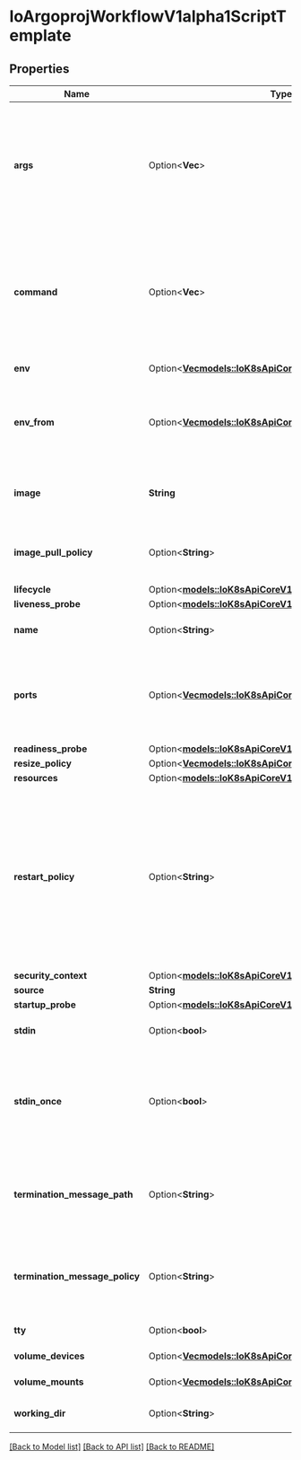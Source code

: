 # IoArgoprojWorkflowV1alpha1ScriptTemplate

## Properties

Name | Type | Description | Notes
------------ | ------------- | ------------- | -------------
**args** | Option<**Vec<String>**> | Arguments to the entrypoint. The container image's CMD is used if this is not provided. Variable references $(VAR_NAME) are expanded using the container's environment. If a variable cannot be resolved, the reference in the input string will be unchanged. Double $$ are reduced to a single $, which allows for escaping the $(VAR_NAME) syntax: i.e. \"$$(VAR_NAME)\" will produce the string literal \"$(VAR_NAME)\". Escaped references will never be expanded, regardless of whether the variable exists or not. Cannot be updated. More info: https://kubernetes.io/docs/tasks/inject-data-application/define-command-argument-container/#running-a-command-in-a-shell | [optional]
**command** | Option<**Vec<String>**> | Entrypoint array. Not executed within a shell. The container image's ENTRYPOINT is used if this is not provided. Variable references $(VAR_NAME) are expanded using the container's environment. If a variable cannot be resolved, the reference in the input string will be unchanged. Double $$ are reduced to a single $, which allows for escaping the $(VAR_NAME) syntax: i.e. \"$$(VAR_NAME)\" will produce the string literal \"$(VAR_NAME)\". Escaped references will never be expanded, regardless of whether the variable exists or not. Cannot be updated. More info: https://kubernetes.io/docs/tasks/inject-data-application/define-command-argument-container/#running-a-command-in-a-shell | [optional]
**env** | Option<[**Vec<models::IoK8sApiCoreV1EnvVar>**](io.k8s.api.core.v1.EnvVar.md)> | List of environment variables to set in the container. Cannot be updated. | [optional]
**env_from** | Option<[**Vec<models::IoK8sApiCoreV1EnvFromSource>**](io.k8s.api.core.v1.EnvFromSource.md)> | List of sources to populate environment variables in the container. The keys defined within a source must be a C_IDENTIFIER. All invalid keys will be reported as an event when the container is starting. When a key exists in multiple sources, the value associated with the last source will take precedence. Values defined by an Env with a duplicate key will take precedence. Cannot be updated. | [optional]
**image** | **String** | Container image name. More info: https://kubernetes.io/docs/concepts/containers/images This field is optional to allow higher level config management to default or override container images in workload controllers like Deployments and StatefulSets. | 
**image_pull_policy** | Option<**String**> | Image pull policy. One of Always, Never, IfNotPresent. Defaults to Always if :latest tag is specified, or IfNotPresent otherwise. Cannot be updated. More info: https://kubernetes.io/docs/concepts/containers/images#updating-images | [optional]
**lifecycle** | Option<[**models::IoK8sApiCoreV1Lifecycle**](io.k8s.api.core.v1.Lifecycle.md)> |  | [optional]
**liveness_probe** | Option<[**models::IoK8sApiCoreV1Probe**](io.k8s.api.core.v1.Probe.md)> |  | [optional]
**name** | Option<**String**> | Name of the container specified as a DNS_LABEL. Each container in a pod must have a unique name (DNS_LABEL). Cannot be updated. | [optional]
**ports** | Option<[**Vec<models::IoK8sApiCoreV1ContainerPort>**](io.k8s.api.core.v1.ContainerPort.md)> | List of ports to expose from the container. Not specifying a port here DOES NOT prevent that port from being exposed. Any port which is listening on the default \"0.0.0.0\" address inside a container will be accessible from the network. Modifying this array with strategic merge patch may corrupt the data. For more information See https://github.com/kubernetes/kubernetes/issues/108255. Cannot be updated. | [optional]
**readiness_probe** | Option<[**models::IoK8sApiCoreV1Probe**](io.k8s.api.core.v1.Probe.md)> |  | [optional]
**resize_policy** | Option<[**Vec<models::IoK8sApiCoreV1ContainerResizePolicy>**](io.k8s.api.core.v1.ContainerResizePolicy.md)> | Resources resize policy for the container. | [optional]
**resources** | Option<[**models::IoK8sApiCoreV1ResourceRequirements**](io.k8s.api.core.v1.ResourceRequirements.md)> |  | [optional]
**restart_policy** | Option<**String**> | RestartPolicy defines the restart behavior of individual containers in a pod. This field may only be set for init containers, and the only allowed value is \"Always\". For non-init containers or when this field is not specified, the restart behavior is defined by the Pod's restart policy and the container type. Setting the RestartPolicy as \"Always\" for the init container will have the following effect: this init container will be continually restarted on exit until all regular containers have terminated. Once all regular containers have completed, all init containers with restartPolicy \"Always\" will be shut down. This lifecycle differs from normal init containers and is often referred to as a \"sidecar\" container. Although this init container still starts in the init container sequence, it does not wait for the container to complete before proceeding to the next init container. Instead, the next init container starts immediately after this init container is started, or after any startupProbe has successfully completed. | [optional]
**security_context** | Option<[**models::IoK8sApiCoreV1SecurityContext**](io.k8s.api.core.v1.SecurityContext.md)> |  | [optional]
**source** | **String** | Source contains the source code of the script to execute | 
**startup_probe** | Option<[**models::IoK8sApiCoreV1Probe**](io.k8s.api.core.v1.Probe.md)> |  | [optional]
**stdin** | Option<**bool**> | Whether this container should allocate a buffer for stdin in the container runtime. If this is not set, reads from stdin in the container will always result in EOF. Default is false. | [optional]
**stdin_once** | Option<**bool**> | Whether the container runtime should close the stdin channel after it has been opened by a single attach. When stdin is true the stdin stream will remain open across multiple attach sessions. If stdinOnce is set to true, stdin is opened on container start, is empty until the first client attaches to stdin, and then remains open and accepts data until the client disconnects, at which time stdin is closed and remains closed until the container is restarted. If this flag is false, a container processes that reads from stdin will never receive an EOF. Default is false | [optional]
**termination_message_path** | Option<**String**> | Optional: Path at which the file to which the container's termination message will be written is mounted into the container's filesystem. Message written is intended to be brief final status, such as an assertion failure message. Will be truncated by the node if greater than 4096 bytes. The total message length across all containers will be limited to 12kb. Defaults to /dev/termination-log. Cannot be updated. | [optional]
**termination_message_policy** | Option<**String**> | Indicate how the termination message should be populated. File will use the contents of terminationMessagePath to populate the container status message on both success and failure. FallbackToLogsOnError will use the last chunk of container log output if the termination message file is empty and the container exited with an error. The log output is limited to 2048 bytes or 80 lines, whichever is smaller. Defaults to File. Cannot be updated. | [optional]
**tty** | Option<**bool**> | Whether this container should allocate a TTY for itself, also requires 'stdin' to be true. Default is false. | [optional]
**volume_devices** | Option<[**Vec<models::IoK8sApiCoreV1VolumeDevice>**](io.k8s.api.core.v1.VolumeDevice.md)> | volumeDevices is the list of block devices to be used by the container. | [optional]
**volume_mounts** | Option<[**Vec<models::IoK8sApiCoreV1VolumeMount>**](io.k8s.api.core.v1.VolumeMount.md)> | Pod volumes to mount into the container's filesystem. Cannot be updated. | [optional]
**working_dir** | Option<**String**> | Container's working directory. If not specified, the container runtime's default will be used, which might be configured in the container image. Cannot be updated. | [optional]

[[Back to Model list]](../README.md#documentation-for-models) [[Back to API list]](../README.md#documentation-for-api-endpoints) [[Back to README]](../README.md)


